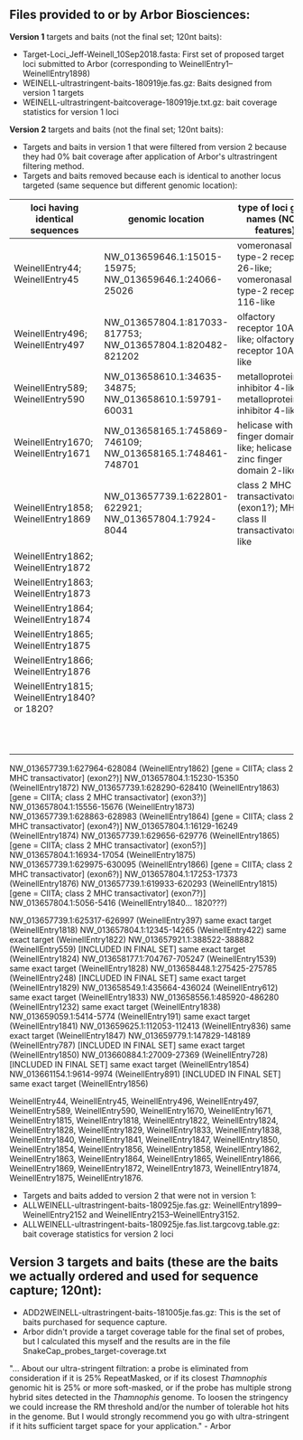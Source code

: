 ## Files provided to or by Arbor Biosciences:

**Version 1** targets and baits (not the final set; 120nt baits):
- Target-Loci_Jeff-Weinell_10Sep2018.fasta: First set of proposed target loci submitted to Arbor (corresponding to WeinellEntry1–WeinellEntry1898)
- WEINELL-ultrastringent-baits-180919je.fas.gz: Baits designed from version 1 targets
- WEINELL-ultrastringent-baitcoverage-180919je.txt.gz: bait coverage statistics for version 1 loci

**Version 2** targets and baits (not the final set; 120nt baits):
- Targets and baits in version 1 that were filtered from version 2 because they had 0% bait coverage after application of Arbor's ultrastringent filtering method.
- Targets and baits removed because each is identical to another locus targeted (same sequence but different genomic location):

| loci having identical sequences  | genomic location | type of loci gene names (NCBI features) | type of loci |
|---|---|---|---|
| WeinellEntry44; WeinellEntry45 | NW_013659646.1:15015-15975; NW_013659646.1:24066-25026 | vomeronasal type-2 receptor 26-like; vomeronasal type-2 receptor 116-like | REEs |
| WeinellEntry496; WeinellEntry497  | NW_013657804.1:817033-817753; NW_013657804.1:820482-821202 | olfactory receptor 10A2-like; olfactory receptor 10A2-like | REEs |
| WeinellEntry589; WeinellEntry590  | NW_013658610.1:34635-34875; NW_013658610.1:59791-60031 |  metalloproteinase inhibitor 4-like; metalloproteinase inhibitor 4-like | REEs |
| WeinellEntry1670; WeinellEntry1671  | NW_013658165.1:745869-746109; NW_013658165.1:748461-748701  | helicase with zinc finger domain 2-like; helicase with zinc finger domain 2-like  | REEs |
| WeinellEntry1858; WeinellEntry1869  | NW_013657739.1:622801-622921; NW_013657804.1:7924-8044 | class 2 MHC transactivator (exon1?); MHC class II transactivator-like | immune |
| WeinellEntry1862; WeinellEntry1872  |  |   |   |
| WeinellEntry1863; WeinellEntry1873  |   |   |   |
| WeinellEntry1864; WeinellEntry1874  |   |   |   |
| WeinellEntry1865; WeinellEntry1875  |   |   |   |
| WeinellEntry1866; WeinellEntry1876  |   |   |   |
| WeinellEntry1815; WeinellEntry1840? or 1820?  |   |   |   |
|   |   |   |   |
|   |   |   |   |
|   |   |   |   |
|   |   |   |   |
|   |   |   |   |
|   |   |   |   |
|   |   |   |   |
|   |   |   |   |
|   |   |   |   |
|   |   |   |   |
|   |   |   |   |

NW_013657739.1:627964-628084 (WeinellEntry1862) [gene = CIITA; class 2 MHC transactivator] (exon2?)]	NW_013657804.1:15230-15350 (WeinellEntry1872)
NW_013657739.1:628290-628410 (WeinellEntry1863) [gene = CIITA; class 2 MHC transactivator] (exon3?)]	NW_013657804.1:15556-15676 (WeinellEntry1873)
NW_013657739.1:628863-628983 (WeinellEntry1864) [gene = CIITA; class 2 MHC transactivator] (exon4?)]	NW_013657804.1:16129-16249 (WeinellEntry1874)
NW_013657739.1:629656-629776 (WeinellEntry1865) [gene = CIITA; class 2 MHC transactivator] (exon5?)]	NW_013657804.1:16934-17054 (WeinellEntry1875)
NW_013657739.1:629975-630095 (WeinellEntry1866) [gene = CIITA; class 2 MHC transactivator] (exon6?)]	NW_013657804.1:17253-17373 (WeinellEntry1876)
NW_013657739.1:619933-620293 (WeinellEntry1815) [gene = CIITA; class 2 MHC transactivator] (exon7?)]	NW_013657804.1:5056-5416 (WeinellEntry1840… 1820???)

NW_013657739.1:625317-626997 (WeinellEntry397)	same exact target (WeinellEntry1818)
NW_013657804.1:12345-14265 (WeinellEntry422)	same exact target (WeinellEntry1822)
NW_013657921.1:388522-388882 (WeinellEntry559) [INCLUDED IN FINAL SET]	same exact target (WeinellEntry1824)
NW_013658177.1:704767-705247 (WeinellEntry1539)	same exact target (WeinellEntry1828)
NW_013658448.1:275425-275785 (WeinellEntry248) [INCLUDED IN FINAL SET]	same exact target (WeinellEntry1829)
NW_013658549.1:435664-436024 (WeinellEntry612)	same exact target (WeinellEntry1833)
NW_013658556.1:485920-486280 (WeinellEntry1232)	same exact target (WeinellEntry1838)
NW_013659059.1:5414-5774 (WeinellEntry191)	same exact target (WeinellEntry1841)
NW_013659625.1:112053-112413 (WeinellEntry836)	same exact target (WeinellEntry1847)
NW_013659779.1:147829-148189 (WeinellEntry787) [INCLUDED IN FINAL SET]	same exact target (WeinellEntry1850)
NW_013660884.1:27009-27369 (WeinellEntry728) [INCLUDED IN FINAL SET]	same exact target (WeinellEntry1854)
NW_013661154.1:9614-9974 (WeinellEntry891) [INCLUDED IN FINAL SET]	same exact target (WeinellEntry1856)




WeinellEntry44, WeinellEntry45, WeinellEntry496, WeinellEntry497, WeinellEntry589, WeinellEntry590, WeinellEntry1670, WeinellEntry1671, WeinellEntry1815, WeinellEntry1818, WeinellEntry1822, WeinellEntry1824, WeinellEntry1828, WeinellEntry1829, WeinellEntry1833, WeinellEntry1838, WeinellEntry1840, WeinellEntry1841, WeinellEntry1847, WeinellEntry1850, WeinellEntry1854, WeinellEntry1856, WeinellEntry1858, WeinellEntry1862, WeinellEntry1863, WeinellEntry1864, WeinellEntry1865, WeinellEntry1866, WeinellEntry1869, WeinellEntry1872, WeinellEntry1873, WeinellEntry1874, WeinellEntry1875, WeinellEntry1876.
- Targets and baits added to version 2 that were not in version 1: 
- ALLWEINELL-ultrastringent-baits-180925je.fas.gz: WeinellEntry1899–WeinellEntry2152 and WeinellEntry2153–WeinellEntry3152.
- ALLWEINELL-ultrastringent-baits-180925je.fas.list.targcovg.table.gz: bait coverage statistics for version 2 loci

**Version 3** targets and baits (these are the baits we actually ordered and used for sequence capture; 120nt):
- 
- ADD2WEINELL-ultrastringent-baits-181005je.fas.gz: This is the set of baits purchased for sequence capture.
- Arbor didn't provide a target coverage table for the final set of probes, but I calculated this myself and the results are in the file SnakeCap_probes_target-coverage.txt

"...  About our ultra-stringent filtration: a probe is eliminated from consideration if it is 25% RepeatMasked, or if its closest *Thamnophis* genomic hit is 25% or more soft-masked, or if the probe has multiple strong hybrid sites detected in the *Thamnophis* genome. To loosen the stringency we could increase the RM threshold and/or the number of tolerable hot hits in the genome. But I would strongly recommend you go with ultra-stringent if it hits sufficient target space for your application." - Arbor
